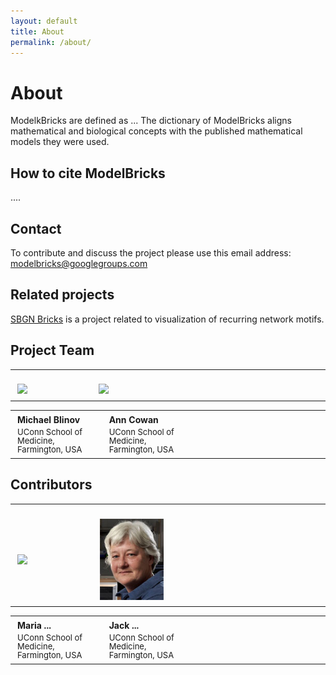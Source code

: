 ```yaml
---
layout: default
title: About
permalink: /about/
---
```


# About

ModelkBricks are defined as ... The dictionary of ModelBricks aligns mathematical and biological concepts with the published mathematical models they were used.

## How to cite ModelBricks

....

## Contact

To contribute and discuss the project please use this email address: [modelbricks@googlegroups.com](mailto:modelbricks@googlegroups.com)  

## Related projects

[SBGN Bricks](http://sbgnbricks.org) is a project related to visualization of recurring network motifs.

## Project Team

<table>
<tr>
<td style="width: 200px;"><p style="margin:4px;"><br /><img src="/images/team/MichaelBlinov.jpg" width="160"/></p></td>
<td style="width: 200px;"><p style="margin:4px;"><br /><img src="/images/team/AnnCowan.jpg" width="160"/></p></td>
<td style="width: 200px;"><p style="margin:4px;"> </p></td>
<td style="width: 200px;"><p style="margin:4px;"> </p></td>
</tr>
</table>

<table>
<tr>
<td style="width: 200px;"><p style="margin:4px;"><strong>Michael Blinov</strong></p><p style="margin:4px; line-height:100%;"><font size="2">UConn School of Medicine, Farmington, USA</font></p></td>
<td style="width: 200px;"><p style="margin:4px;"><strong>Ann Cowan</strong></p><p style="margin:4px; line-height:100%;"><font size="2">UConn School of Medicine, Farmington, USA</font></p></td>
<td style="width: 200px;"><p style="margin:4px;"> </p></td>
<td style="width: 200px;"><p style="margin:4px;"> </p></td>
</tr>
</table>

## Contributors

<table>
<tr>
<td style="width: 200px;"><p style="margin:4px;"><br /><img src="/images/team/MichaelBlinov.jpg" width="160"/></p></td>
<td style="width: 200px;"><p style="margin:4px;"><br /><img src="/images/team/Ann.png" width="160"/></p></td>
<td style="width: 200px;"><p style="margin:4px;"> </p></td>
 <td style="width: 200px;"><p style="margin:4px;"> </p></td>
</tr>
</table>

<table>
<tr>
<td style="width: 200px;"><p style="margin:4px;"><strong>Maria ...</strong></p><p style="margin:4px; line-height:100%;"><font size="2">UConn School of Medicine, Farmington, USA</font></p></td>
<td style="width: 200px;"><p style="margin:4px;"><strong>Jack ...</strong></p><p style="margin:4px; line-height:100%;"><font size="2">UConn School of Medicine, Farmington, USA</font></p></td>
  <td style="width: 200px;"><p style="margin:4px;"> </p></td>
  <td style="width: 200px;"><p style="margin:4px;"> </p></td>
</tr>
</table>


